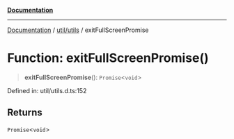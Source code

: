 [**Documentation**](../../../index.md)

***

[Documentation](../../../index.md) / [util/utils](../index.md) / exitFullScreenPromise

# Function: exitFullScreenPromise()

> **exitFullScreenPromise**(): `Promise`\<`void`\>

Defined in: util/utils.d.ts:152

## Returns

`Promise`\<`void`\>
